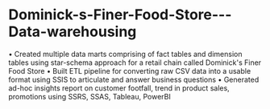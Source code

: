# Dominick-s-Finer-Food-Store---Data-warehousing
• Created multiple data marts comprising of fact tables and dimension tables using star-schema approach for a retail chain called Dominick's Finer Food Store
• Built ETL pipeline for converting raw CSV data into a usable format using SSIS to articulate and answer business questions 
• Generated ad-hoc insights report on customer footfall, trend in product sales, promotions using SSRS, SSAS, Tableau, PowerBI
